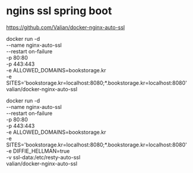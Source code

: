 # ngins ssl spring boot


https://github.com/Valian/docker-nginx-auto-ssl


docker run -d \
  --name nginx-auto-ssl \
  --restart on-failure \
  -p 80:80 \
  -p 443:443 \
  -e ALLOWED_DOMAINS=bookstorage.kr \
  -e SITES='bookstorage.kr=localhost:8080;*.bookstorage.kr=localhost:8080' \
  valian/docker-nginx-auto-ssl


docker run -d \
  --name nginx-auto-ssl \
  --restart on-failure \
  -p 80:80 \
  -p 443:443 \
  -e ALLOWED_DOMAINS=bookstorage.kr \
  -e SITES='bookstorage.kr=localhost:8080;*.bookstorage.kr=localhost:8080' \
  -e DIFFIE_HELLMAN=true \
  -v ssl-data:/etc/resty-auto-ssl \
  valian/docker-nginx-auto-ssl



